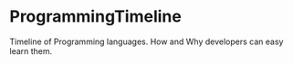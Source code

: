 # ProgrammingTimeline
Timeline of Programming languages. How and Why developers can easy learn them.

